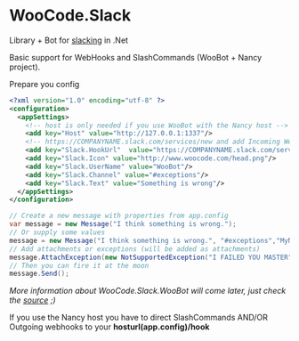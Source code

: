 WooCode.Slack
=============

Library + Bot for [slacking](https://slack.com/) in .Net

Basic support for WebHooks and SlashCommands (WooBot + Nancy project).

Prepare you config
``` xml
<?xml version="1.0" encoding="utf-8" ?>
<configuration>
  <appSettings>
    <!-- host is only needed if you use WooBot with the Nancy host -->
    <add key="Host" value="http://127.0.0.1:1337"/>
    <!-- https://COMPANYNAME.slack.com/services/new and add Incoming WebHooks thats where you'll find your URL -->
    <add key="Slack.HookUrl"  value="https://COMPANYNAME.slack.com/services/hooks/incoming-webhook?token=TOKEN"/>
    <add key="Slack.Icon" value="http://www.woocode.com/head.png"/>
    <add key="Slack.UserName" value="WooBot"/>
    <add key="Slack.Channel" value="#exceptions"/>
    <add key="Slack.Text" value="Something is wrong"/>
  </appSettings>
</configuration>
```


``` csharp
// Create a new message with properties from app.config
var message = new Message("I think something is wrong.");
// Or supply some values
message = new Message("I think something is wrong.", "#exceptions","MyName");
// Add attachments or exceptions (will be added as attachments)
message.AttachException(new NotSupportedException("I FAILED YOU MASTER",e));
// Then you can fire it at the moon
message.Send();
```

*More information about WooCode.Slack.WooBot will come later, just check the [source](https://github.com/WooCode/WooCode.Slack/tree/develop/WooCode.Slack.WooBot) ;)*

If you use the Nancy host you have to direct SlashCommands AND/OR Outgoing webhooks to your **hosturl(app.config)/hook**
